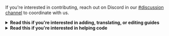If you're interested in contributing, reach out on Discord in our [#discussion channel](https://discord.com/channels/285269328469950464/888240330628005898) to coordinate with us.

<details>
  <summary><b>Read this if you're interested in adding, translating, or editing guides</b></summary>

## Guide writing and updating

Follow our [Style Guide](./Style%20Guide.mdx) when writing the guide.

ChatGPT can help with wording, grammar, and formatting. Feel free to use this prompt when writing guides:

```
You’re helping to clean up and simplify guides for Pokémon RNG. The goal is to make them **clear, easy to follow, and concise**, without removing or adding any information. Here's the format to follow:

**Guide Format Template:**

_INSERT THE CURRENT STYLE GUIDE HERE_

**Important Things to Keep in Mind:**
- **NO nested bullets**. If there’s any nested list, flatten it, but keep the original content. Everything should be a simple list with no indentation.
- **Keep the structure** exactly as shown in the template, including the bullet points, titles, and descriptions.
- **Don’t add extra info or change anything** in the guide that isn’t already there.
- **Don’t mess with images, links, or any formatting**. Leave them as-is.
- Keep everything **casual and simple**, making it easier for people who are not native English speakers to understand.
- Any "Note:" should be in a code block

**Context to Remember:**
- Pokémon RNG is about exploiting the RNG to get perfect shiny Pokémon.
- Citra, Lime3DS, and Azahar are 3DS emulators for computers and Android.
- PCalc is an older software that shows RNG info for the 3DS.
- PokeReader is a new, updated software for the 3DS that shows RNG info and hidden Pokémon data. It replaces PCalc and can also run on 3DS emulators.
- RNG Reporter is an old calculator for predicting RNG in GBA, NDS, and GameCube games.
- PokeFinder is a new calculator for predicting RNG in GBA, NDS, GameCube, and Switch games.
- 3DSRNGTool is a computer calculator for predicting RNG in 3DS games.
- A "Frame" is one advancement of the RNG.  Prefer the term "Advance" over "Frame".
- "Final screen" is where you push the \`A\` button to generate a Pokémon.
- "Initial seed" is the seed of the RNG.
- A "PID" is a Personality ID that affects Pokémon properties, like shininess.
- "PSV" is a Pokémon Shiny Value, derived from the PID. It's called "ESV" (Egg Shiny Value) for eggs.
- "TID" is a trainer ID, and "SID" is a secret ID. Together they create the TSV (Trainer Shiny Value).
- A Pokémon is shiny when the TSV and PSV match.
- "IVs" are Individual Values that affect Pokémon strength.
- Some RNGs involve "Chains", where you catch multiple Pokémon in a row.
- NPCs can advance RNG and create noise that needs to be handled.

**Your job**: Take the guide text, simplify the wording, fix any structure, and **follow this format exactly**. Don’t change anything except to make it simpler and more concise. Don't add extra info or remove anything—just make it easier to follow!
```

</details>

<details>
  <summary><b>Read this if you're interested in helping code</b></summary>

## Setting up

First, install these tools:

- [bun](https://bun.sh/)
- [rust](https://www.rust-lang.org/tools/install)
- [wasm-pack](https://rustwasm.github.io/wasm-pack/installer/)
- (Windows only) [Required linker](https://stackoverflow.com/a/55603112)

Next, install dependencies:

```
# Get version pinned rust tools - run these in `rng_tools`
rustup update
rustup target add wasm32-unknown-unknown

# Install TS dependencies - run these in the repo root
bun i
```

Finally, start the site:

```
bun run dev
```

### Additional Windows setup

To avoid wrongly flagging unmodified files as modified, those git settings must be changed:

```
git config core.filemode false
git config core.autocrlf input
```

## Dev Workflow

Rust workflow:

1. Make rust changes and ensure tests are written to guarantee logic works as expected
2. Run `cargo test` to make sure tests pass
3. Run `cargo fmt` to format code
4. Run `cargo clippy` to make sure changes don't violate repo rules
5. Run `bun run dev` to build rust as wasm and load the web app

TypeScript workflow:

1. Make TypeScript changes
2. If you added a guide or made changes to a guide's metadata at the top of a file, run `bun run build:guides`
3. Run `bun run format` to format code
4. Run `bun run lint` to make sure changes don't violate repo rules

## Helpful tips for VSCode users

Automatic formatting:

1. [Install the prettier plugin](https://marketplace.visualstudio.com/items?itemName=esbenp.prettier-vscode)
2. [Install the rust analyzer plugin](https://marketplace.visualstudio.com/items?itemName=rust-lang.rust-analyzer)
3. [Enable format on save](https://stackoverflow.com/a/54665086)

Other helpful plugins:

- [Eslint](https://marketplace.visualstudio.com/items?itemName=dbaeumer.vscode-eslint) to view code violations without running commands
- [MDX](https://marketplace.visualstudio.com/items?itemName=unifiedjs.vscode-mdx) for mdx highlighting
- [Bun](https://marketplace.visualstudio.com/items?itemName=oven.bun-vscode) for better bun integration

</details>

